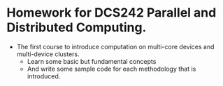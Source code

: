 # Homework for DCS242 Parallel and Distributed Computing.

* The first course to introduce computation on multi-core devices and multi-device clusters.
  * Learn some basic but fundamental concepts
  * And write some sample code for each methodology that is introduced.